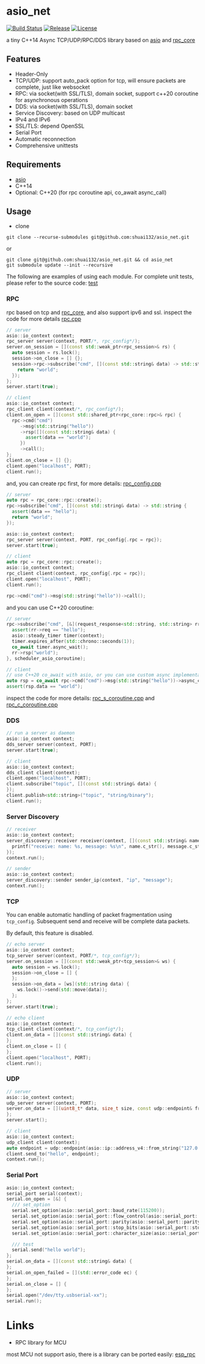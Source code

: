 # asio_net

[![Build Status](https://github.com/shuai132/asio_net/workflows/build/badge.svg)](https://github.com/shuai132/asio_net/actions?workflow=build)
[![Release](https://img.shields.io/github/release/shuai132/asio_net.svg)](https://github.com/shuai132/asio_net/releases)
[![License](https://img.shields.io/badge/License-MIT-blue.svg)](LICENSE)

a tiny C++14 Async TCP/UDP/RPC/DDS library based on [asio](http://think-async.com/Asio/)
and [rpc_core](https://github.com/shuai132/rpc_core)

## Features

* Header-Only
* TCP/UDP: support auto_pack option for tcp, will ensure packets are complete, just like websocket
* RPC: via socket(with SSL/TLS), domain socket, support c++20 coroutine for asynchronous operations
* DDS: via socket(with SSL/TLS), domain socket
* Service Discovery: based on UDP multicast
* IPv4 and IPv6
* SSL/TLS: depend OpenSSL
* Serial Port
* Automatic reconnection
* Comprehensive unittests

## Requirements

* [asio](http://think-async.com/Asio/)
* C++14
* Optional: C++20 (for rpc coroutine api, co_await async_call)

## Usage

* clone

```shell
git clone --recurse-submodules git@github.com:shuai132/asio_net.git
```

or

```shell
git clone git@github.com:shuai132/asio_net.git && cd asio_net
git submodule update --init --recursive
```

The following are examples of using each module. For complete unit tests,
please refer to the source code: [test](test)

### RPC

rpc based on tcp and [rpc_core](https://github.com/shuai132/rpc_core), and also support ipv6 and ssl.
inspect the code for more details [rpc.cpp](test/rpc.cpp)

```c++
// server
asio::io_context context;
rpc_server server(context, PORT/*, rpc_config*/);
server.on_session = [](const std::weak_ptr<rpc_session>& rs) {
  auto session = rs.lock();
  session->on_close = [] {};
  session->rpc->subscribe("cmd", [](const std::string& data) -> std::string {
    return "world";
  });
};
server.start(true);
```

```c++
// client
asio::io_context context;
rpc_client client(context/*, rpc_config*/);
client.on_open = [](const std::shared_ptr<rpc_core::rpc>& rpc) {
  rpc->cmd("cmd")
     ->msg(std::string("hello"))
     ->rsp([](const std::string& data) {
       assert(data == "world");
     })
     ->call();
};
client.on_close = [] {};
client.open("localhost", PORT);
client.run();
```

and, you can create rpc first, for more details: [rpc_config.cpp](test/rpc_config.cpp)

```c++
// server
auto rpc = rpc_core::rpc::create();
rpc->subscribe("cmd", [](const std::string& data) -> std::string {
  assert(data == "hello");
  return "world";
});

asio::io_context context;
rpc_server server(context, PORT, rpc_config{.rpc = rpc});
server.start(true);
```

```c++
// client
auto rpc = rpc_core::rpc::create();
asio::io_context context;
rpc_client client(context, rpc_config{.rpc = rpc});
client.open("localhost", PORT);
client.run();

rpc->cmd("cmd")->msg(std::string("hello"))->call();
```

and you can use C++20 coroutine:

```c++
// server
rpc->subscribe("cmd", [&](request_response<std::string, std::string> rr) -> asio::awaitable<void> {
  assert(rr->req == "hello");
  asio::steady_timer timer(context);
  timer.expires_after(std::chrono::seconds(1));
  co_await timer.async_wait();
  rr->rsp("world");
}, scheduler_asio_coroutine);

// client
// use C++20 co_await with asio, or you can use custom async implementation, and co_await it!
auto rsp = co_await rpc->cmd("cmd")->msg(std::string("hello"))->async_call<std::string>();
assert(rsp.data == "world");
```

inspect the code for more
details: [rpc_s_coroutine.cpp](test/rpc_s_coroutine.cpp)
and [rpc_c_coroutine.cpp](test/rpc_c_coroutine.cpp)

### DDS

```c++
// run a server as daemon
asio::io_context context;
dds_server server(context, PORT);
server.start(true);
```

```c++
// client
asio::io_context context;
dds_client client(context);
client.open("localhost", PORT);
client.subscribe("topic", [](const std::string& data) {
});
client.publish<std::string>("topic", "string/binary");
client.run();
```

### Server Discovery

```c++
// receiver
asio::io_context context;
server_discovery::receiver receiver(context, [](const std::string& name, const std::string& message) {
  printf("receive: name: %s, message: %s\n", name.c_str(), message.c_str());
});
context.run();
```

```c++
// sender
asio::io_context context;
server_discovery::sender sender_ip(context, "ip", "message");
context.run();
```

### TCP

You can enable automatic handling of packet fragmentation using `tcp_config`.
Subsequent send and receive will be complete data packets.

By default, this feature is disabled.

```c++
// echo server
asio::io_context context;
tcp_server server(context, PORT/*, tcp_config*/);
server.on_session = [](const std::weak_ptr<tcp_session>& ws) {
  auto session = ws.lock();
  session->on_close = [] {
  };
  session->on_data = [ws](std::string data) {
    ws.lock()->send(std::move(data));
  };
};
server.start(true);
```

```c++
// echo client
asio::io_context context;
tcp_client client(context/*, tcp_config*/);
client.on_data = [](const std::string& data) {
};
client.on_close = [] {
};
client.open("localhost", PORT);
client.run();
```

### UDP

```c++
// server
asio::io_context context;
udp_server server(context, PORT);
server.on_data = [](uint8_t* data, size_t size, const udp::endpoint& from) {
};
server.start();
```

```c++
// client
asio::io_context context;
udp_client client(context);
auto endpoint = udp::endpoint(asio::ip::address_v4::from_string("127.0.0.1"), PORT);
client.send_to("hello", endpoint);
context.run();
```

### Serial Port

```c++
asio::io_context context;
serial_port serial(context);
serial.on_open = [&] {
  /// set_option
  serial.set_option(asio::serial_port::baud_rate(115200));
  serial.set_option(asio::serial_port::flow_control(asio::serial_port::flow_control::none));
  serial.set_option(asio::serial_port::parity(asio::serial_port::parity::none));
  serial.set_option(asio::serial_port::stop_bits(asio::serial_port::stop_bits::one));
  serial.set_option(asio::serial_port::character_size(asio::serial_port::character_size(8)));

  /// test
  serial.send("hello world");
};
serial.on_data = [](const std::string& data) {
};
serial.on_open_failed = [](std::error_code ec) {
};
serial.on_close = [] {
};
serial.open("/dev/tty.usbserial-xx");
serial.run();
```

# Links

* RPC library for MCU

most MCU not support asio, there is a library can be ported easily: [esp_rpc](https://github.com/shuai132/esp_rpc)
